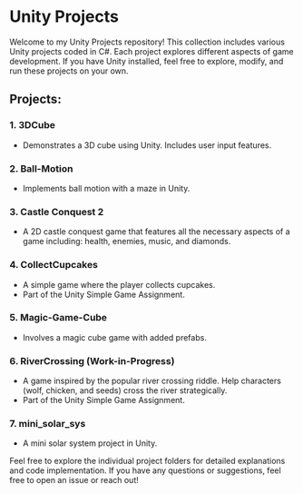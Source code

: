 # Unity Projects

Welcome to my Unity Projects repository! This collection includes various Unity projects coded in C#. Each project explores different aspects of game development. If you have Unity installed, feel free to explore, modify, and run these projects on your own.

## Projects:

### 1. 3DCube
   - Demonstrates a 3D cube using Unity. Includes user input features.

### 2. Ball-Motion
   - Implements ball motion with a maze in Unity.

### 3. Castle Conquest 2
   - A 2D castle conquest game that features all the necessary aspects of a game including: health, enemies, music, and diamonds.

### 4. CollectCupcakes
   - A simple game where the player collects cupcakes.
   - Part of the Unity Simple Game Assignment.

### 5. Magic-Game-Cube
   - Involves a magic cube game with added prefabs.

### 6. RiverCrossing (Work-in-Progress)
   - A game inspired by the popular river crossing riddle. Help characters (wolf, chicken, and seeds) cross the river strategically.
   - Part of the Unity Simple Game Assignment.

### 7. mini_solar_sys
   - A mini solar system project in Unity.

Feel free to explore the individual project folders for detailed explanations and code implementation. If you have any questions or suggestions, feel free to open an issue or reach out!
